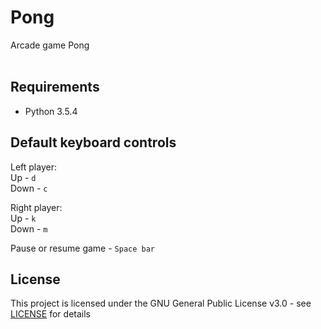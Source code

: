 # Pong
Arcade game Pong
<br>
<br>

## Requirements

- Python 3.5.4

## Default keyboard controls

Left player:<br>
Up - `d`<br>
Down - `c`

Right player:<br>
Up - `k`<br>
Down - `m`
<br>

Pause or resume game - `Space bar`
<br>

## License

This project is licensed under the GNU General Public License v3.0 - see [LICENSE](https://github.com/ZaraTam/pong/blob/master/LICENSE) for details